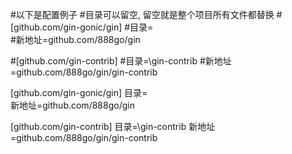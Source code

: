 #以下是配置例子
#目录可以留空, 留空就是整个项目所有文件都替换
#[github.com/gin-gonic/gin]
#目录=\
#新地址=github.com/888go/gin

#[github.com/gin-contrib]
#目录=\gin-contrib
#新地址=github.com/888go/gin/gin-contrib



[github.com/gin-gonic/gin]
目录=\
新地址=github.com/888go/gin

[github.com/gin-contrib]
目录=\gin-contrib
新地址=github.com/888go/gin/gin-contrib